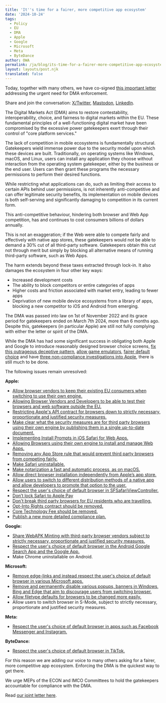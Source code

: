 ```yaml
---
title: 'It''s time for a fairer, more competitive app ecosystem'
date: '2024-10-24'
tags:
  - Policy
  - EU
  - DMA
  - Apple
  - Google
  - Microsoft
  - Meta
  - ByteDance
author: OWA
permalink: /ja/blog/its-time-for-a-fairer-more-competitive-app-ecosystem/index.html
layout: layouts/post.njk
translated: false
---
```


Today, together with many others, we have co-signed [this important letter](/files/Open%20Letter%20-%20DMA%20enforcement.pdf) addressing the urgent need for DMA enforcement.  

Share and join the conversation: [X/Twitter](https://twitter.com/OpenWebAdvocacy/status/1849318246358667748), [Mastodon](https://mastodon.social/@owa/113360687739265649), [LinkedIn](https://www.linkedin.com/posts/open-web-advocacy_its-time-for-a-fairer-more-competitive-activity-7255092980787593219-88eF).

The Digital Markets Act (DMA) aims to restore contestability, interoperability, choice, and fairness to digital markets within the EU. These fundamental principles of a well-functioning digital market have been compromised by the excessive power gatekeepers exert through their control of "core platform services."

The lack of competition in mobile ecosystems is fundamentally structural. Gatekeepers wield immense power due to the security model upon which these devices are built. Traditionally, on operating systems like Windows, macOS, and Linux, users can install any application they choose without interaction from the operating system gatekeeper, either by the business or the end user. Users can then grant these programs the necessary permissions to perform their desired functions.

While restricting what applications can do, such as limiting their access to certain APIs behind user permissions, is not inherently anti-competitive and can offer legitimate security benefits, its implementation on mobile devices is both self-serving and significantly damaging to competition in its current form.

This anti-competitive behaviour, hindering both browser and Web App competition, has and continues to cost consumers billions of dollars annually.

This is not an exaggeration; if the Web were able to compete fairly and effectively with native app stores, these gatekeepers would not be able to demand a 30% cut of all third-party software. Gatekeepers obtain this cut not through merit but simply by blocking all alternative means of running third-party software, such as Web Apps.

The harm extends beyond these taxes extracted through lock-in. It also damages the ecosystem in four other key ways:

* Increased development costs  
* The ability to block competitors or entire categories of apps  
* Higher costs and friction associated with market entry, leading to fewer apps  
* Deprivation of new mobile device ecosystems from a library of apps, blocking a new competitor to iOS and Android from emerging.

The DMA was passed into law on 1st of November 2022 and its grace period for gatekeepers ended on March 7th 2024, more than 6 months ago. Despite this, gatekeepers (in particular Apple) are still not fully complying with either the letter or spirit of the DMA.

While the DMA has had some significant success in obligating both Apple and Google to introduce reasonably designed browser choice screens, [fix this outrageous deceptive pattern](/blog/apples-one-weird-trick-to-stop-you-changing-your-default-browser/), [allow game emulators](https://au.pcmag.com/mobile-apps/104689/apple-is-finally-allowing-retro-game-emulators-in-the-app-store), [fairer default choice](https://open-web-advocacy.org/blog/apple-adopts-6-owa-choice-architecture-recommendations/) and have [three non-compliance investigations into Apple](https://www.theguardian.com/technology/article/2024/jun/24/apple-breach-eu-competition-rules-digital-markets-act), there is still much to be done.

The following issues remain unresolved:

**Apple:**

* [Allow browser vendors to keep their existing EU consumers when switching to use their own engine.](https://open-web-advocacy.org/apple-dma-review/#allow-browser-vendors-to-keep-their-existing-EU-customers)  
* [Allowing Browser Vendors and Developers to be able to test their browsers and web software outside the EU.](https://open-web-advocacy.org/apple-dma-review/#testing-for-browser-vendors-and-developers-outside-the-EU)  
* [Restricting Apple's API contract for browsers down to strictly necessary, proportionate and justified security measures.](https://open-web-advocacy.org/apple-dma-review/#remove-non-security-terms)  
* [Make clear what the security measures are for third party browsers using their own engine by publishing them in a single up-to-date document.](https://open-web-advocacy.org/apple-dma-review/#security-rules-must-be-clear)  
* [Implementing Install Prompts in iOS Safari for Web Apps.](https://open-web-advocacy.org/apple-dma-review/#implement-web-app-install-prompts-for-ios-safari-and-wKWebView-browsers)  
* [Allowing Browsers using their own engine to install and manage Web Apps.](https://open-web-advocacy.org/apple-dma-review/#web-app-installation-and-management-for-third-party-browsers)  
* [Removing any App Store rule that would prevent third party browsers from competing fairly.](https://open-web-advocacy.org/apple-dma-review/#app-store-rules-for-browsers-must-not-violate-article-5-7-and-recital-43)  
* [Make Safari uninstallable.](https://open-web-advocacy.org/apple-dma-review/#safari-is-not-uninstallable)  
* [Make notarization a fast and automatic process, as on macOS.](https://open-web-advocacy.org/apple-dma-review/#apple-should-make-notarization-for-directly-downloaded-browsers-automatic)  
* [Allow direct browser installation independently from Apple’s app store.](https://open-web-advocacy.org/apple-dma-review/#direct-browser-installation)  
* [Allow users to switch to different distribution methods of a native app and allow developers to promote that option to the user.](https://open-web-advocacy.org/apple-dma-review/#allow-users-to-switch-the-distribution-method-of-native-apps)  
* [Respect the user's choice of default browser in SFSafariViewController.](https://open-web-advocacy.org/blog/in-app-browsers-the-worst-erosion-of-user-choice-you-havent-heard-of/)  
* [Don’t lock Safari to Apple Pay](https://open-web-advocacy.org/apple-dma-review/#safari-is-locked-to-apple-pay)  
* [Don't break third party browsers for EU residents who are travelling.](https://open-web-advocacy.org/apple-dma-review/#apple-should-not-break-updates-for-eu-residents-traveling-outside-the-eu)  
* [Opt-Into Rights contract should be removed.](https://open-web-advocacy.org/apple-dma-review/#apple-should-not-break-updates-for-eu-residents-traveling-outside-the-eu:~:text=with%20the%20DMA.-,4.3.6.%20Opt%2DIn%20Rights%20Contract%20Should%20Be%20Removed,-All%20businesses%20serving)  
* [Core Technology Fee should be removed.](https://open-web-advocacy.org/apple-dma-review/#core-technology-fee-should-be-removed)  
* [Publish a new more detailed compliance plan.](https://open-web-advocacy.org/apple-dma-review/#apple-should-publish-a-new-more-detailed-compliance-plan)

**Google:**

* [Share WebAPK Minting with third-party browser vendors subject to strictly necessary, proportionate and justified security measures.](https://open-web-advocacy.org/blog/google-must-share-the-ability-to-install-web-apps-in-android/)  
* [Respect the user's choice of default browser in the Android Google Search App and the Google App.](https://open-web-advocacy.org/blog/in-app-browsers-the-worst-erosion-of-user-choice-you-havent-heard-of/)  
* Make Chrome uninstallable on Android.

**Microsoft:**

* [Remove edge-links and instead respect the user's choice of default browser in various Microsoft apps.](https://www.tomshardware.com/news/microsoft-confirms-windows-11-edge-default-browser)  
* [Remove and permanently disable various popups, banners in Windows, Bing and Edge that aim to discourage users from switching browser.](https://research.mozilla.org/files/2024/01/Over-the-Edge-Report-January-2024.pdf)  
* [Allow filetype defaults for browsers to be changed more easily.](https://research.mozilla.org/files/2024/01/Over-the-Edge-Report-January-2024.pdf)  
* Allow users to switch browser in S-Mode, subject to strictly necessary, proportionate and justified security measures.

**Meta:**

* [Respect the user's choice of default browser in apps such as Facebook Messenger and Instagram.](https://open-web-advocacy.org/blog/in-app-browsers-the-worst-erosion-of-user-choice-you-havent-heard-of/)

**ByteDance:**

* [Respect the user's choice of default browser in TikTok.](https://open-web-advocacy.org/blog/in-app-browsers-the-worst-erosion-of-user-choice-you-havent-heard-of/)

For this reason we are adding our voice to many others asking for a fairer, more competitive app ecosystem. Enforcing the DMA is the quickest way to get there.  

We urge MEPs of the ECON and IMCO Committees to hold the gatekeepers accountable for compliance with the DMA.

Read [our joint letter here](/files/Open%20Letter%20-%20DMA%20enforcement.pdf).
